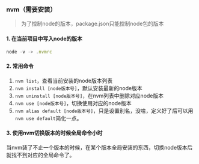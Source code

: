 ### nvm（需要安装）
> 为了控制node的版本，package.json只能控制node包的版本

#### 1. 在当前项目中写入node的版本
```js
node -v -> .nvmrc
```

#### 2. 常用命令
1. ```nvm list```，查看当前安装的node版本列表
2. ```nvm install [node版本号]```，默认安装最新的node版本
3. ```nvm uninstall [node版本号]```，在nvm列表中删除对应node版本
4. ```nvm use [node版本号]```，切换使用对应的node版本
5. ```nvm alias default [node版本号]```，只是设置别名，没啥，定义好了后可以用```nvm use default```简化一点。

#### 3. 使用nvm切换版本的时候全局命令小时
当nvm装了不止一个版本的时候，在某个版本全局安装的东西，切换node版本后就找不到对应的全局命令了。
